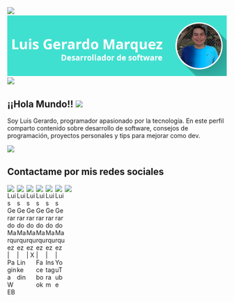 <img src="https://user-images.githubusercontent.com/73097560/115834477-dbab4500-a447-11eb-908a-139a6edaec5c.gif"/>
<img src="https://raw.githubusercontent.com/AlgorithmHappy/AlgorithmHappy/refs/heads/main/assets/Mi%20banner%20con%20foto.png"/>
<img src="https://user-images.githubusercontent.com/73097560/115834477-dbab4500-a447-11eb-908a-139a6edaec5c.gif"/>

## ¡¡Hola Mundo!! <img src="https://github.com/TheDudeThatCode/TheDudeThatCode/blob/master/Assets/Earth.gif" width="24px">
Soy Luis Gerardo, programador apasionado por la tecnología. En este perfil comparto contenido sobre desarrollo de software, consejos de programación, proyectos personales y tips para mejorar como dev.

<img src="https://user-images.githubusercontent.com/73097560/115834477-dbab4500-a447-11eb-908a-139a6edaec5c.gif"/>

## Contactame por mis redes sociales

<a href="https://www.gerardomarquez.dev/">
  <img align="left" alt="Luis Gerardo Marquez | Pagina WEB" width="22px" src="https://www.gerardomarquez.dev/assets/web.svg" />
</a>
<a href="https://www.linkedin.com/in/luis-marquez-168080177/">
  <img align="left" alt="Luis Gerardo Marquez | Linkedin" width="22px" src="https://www.gerardomarquez.dev/assets/linkedin.svg" />
</a>
<a href="https://x.com/lgerardomarquez">
  <img align="left" alt="Luis Gerardo Marquez | X" width="22px" src="https://www.gerardomarquez.dev/assets/x.svg" />
</a>
<a href="https://www.facebook.com/people/Gerardo-Marquez-Dev/61578969874237">
  <img align="left" alt="Luis Gerardo Marquez | Facebook" width="22px" src="https://www.gerardomarquez.dev/assets/facebook.svg" />
</a>
<a href="https://www.instagram.com/gerardomarquezdev">
  <img align="left" alt="Luis Gerardo Marquez | Instagram" width="22px" src="https://www.gerardomarquez.dev/assets/instagram.svg" />
</a>
<a href="https://www.youtube.com/@LGerardoMarquez">
  <img align="left" alt="Luis Gerardo Marquez | YouTube" width="22px" src="https://www.gerardomarquez.dev/assets/youtube.svg" />
</a>

<img src="https://user-images.githubusercontent.com/73097560/115834477-dbab4500-a447-11eb-908a-139a6edaec5c.gif"/>
